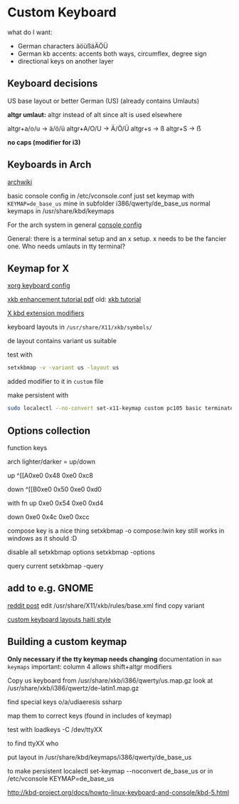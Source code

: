 # Custom Keyboard
what do I want:
- German characters äöüßäÄÖÜ
- German kb accents: accents both ways, circumflex, degree sign
- directional keys on another layer

## Keyboard decisions
US base layout
or better
German (US) (already contains Umlauts)

__altgr umlaut:__
altgr instead of alt since alt is used elsewhere

altgr+a/o/u -> ä/ö/ü
altgr+A/O/U -> Ä/Ö/Ü
altgr+s -> ß
altgr+S -> ẞ

__no caps (modifier for i3)__

## Keyboards in Arch
[archwiki](https://wiki.archlinux.org/index.php/Linux_console/Keyboard_configuration)

basic console config in /etc/vconsole.conf
just set keymap with `KEYMAP=de_base_us`
mine in subfolder i386/qwerty/de_base_us
normal keymaps in /usr/share/kbd/keymaps

For the arch system in general
[console config](https://wiki.archlinux.org/index.php/Keyboard_configuration_in_console)

General: there is a terminal setup and an x setup. 
x needs to be the fancier one. Who needs umlauts in tty terminal?

## Keymap for X
[xorg keyboard config](https://wiki.archlinux.org/index.php/Keyboard_configuration_in_Xorg)

[xkb enhancement tutorial pdf](https://www.x.org/releases/X11R7.6/doc/xorg-docs/input/XKB-Enhancing.pdf)
old: [xkb tutorial](http://pascal.tsu.ru/en/xkb/)

[X kbd extension modifiers](https://wiki.archlinux.org/index.php/X_keyboard_extension#Real_modifiers)

keyboard layouts in `/usr/share/X11/xkb/symbols/`

de layout contains variant us suitable

test with 
``` bash
setxkbmap -v -variant us -layout us
```

added modifier to it in `custom` file

make persistent with 
``` bash
sudo localectl --no-convert set-x11-keymap custom pc105 basic terminate:ctrl_alt_bksp,caps:none
```

## Options collection

function keys

arch
lighter/darker = up/down

up 
^[[A0xe0 0x48 
0xe0 0xc8 

down
^[[B0xe0 0x50 
0xe0 0xd0 

with fn
up
0xe0 0x54 0xe0 0xd4 

down
0xe0 0x4c 0xe0 0xcc 

compose key is a nice thing
setxkbmap -o compose:lwin
    key still works in windows as it should :D

disable all setxkbmap options
    setxkbmap -options

query current
    setxkbmap -query

## add to e.g. GNOME
[reddit post](https://www.reddit.com/r/gnome/comments/b5o6tx/comment/ejepzkl/?utm_source=share&utm_medium=web2x&context=3)
edit /usr/share/X11/xkb/rules/base.xml
find <layoutlist>
copy variant

[custom keyboard layouts haiti style](https://help.ubuntu.com/community/Custom%20keyboard%20layout%20definitions)

## Building a custom keymap 
__Only necessary if the tty keymap needs changing__
documentation in
`man keymaps`
important: column 4 allows shift+altgr modifiers

Copy us keyboard from /usr/share/xkb/i386/qwerty/us.map.gz
look at /usr/share/xkb/i386/qwertz/de-latin1.map.gz

find special keys
o/a/udiaeresis
ssharp

map them to correct keys (found in includes of keymap)

test with
	loadkeys -C /dev/ttyXX <layout>
	
to find ttyXX
	who

put layout in /usr/share/kbd/keymaps/i386/qwerty/de_base_us

to make persistent
	localectl set-keymap --noconvert de_base_us
or in /etc/vconsole
	KEYMAP=de_base_us

http://kbd-project.org/docs/howto-linux-keyboard-and-console/kbd-5.html

